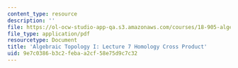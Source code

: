 ```yaml
---
content_type: resource
description: ''
file: https://ol-ocw-studio-app-qa.s3.amazonaws.com/courses/18-905-algebraic-topology-i-fall-2016/9e7c0386b3c2febaa2cf58e75d9c7c32_MIT18_905F16_lec7.pdf
file_type: application/pdf
resourcetype: Document
title: 'Algebraic Topology I: Lecture 7 Homology Cross Product'
uid: 9e7c0386-b3c2-feba-a2cf-58e75d9c7c32
---
```

